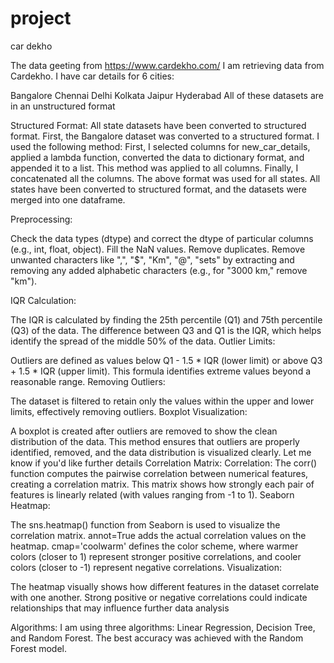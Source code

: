 # project
car dekho

The data geeting from https://www.cardekho.com/ 
I am retrieving data from Cardekho. I have car details for 6 cities:

Bangalore
Chennai
Delhi
Kolkata
Jaipur
Hyderabad
All of these datasets are in an unstructured format

Structured Format: All state datasets have been converted to structured format. First, the Bangalore dataset was converted to a structured format. I used the following method: First, I selected columns for new_car_details, applied a lambda function, converted the data to dictionary format, and appended it to a list. This method was applied to all columns. Finally, I concatenated all the columns. The above format was used for all states. All states have been converted to structured format, and the datasets were merged into one dataframe.

Preprocessing:

Check the data types (dtype) and correct the dtype of particular columns (e.g., int, float, object).
Fill the NaN values.
Remove duplicates.
Remove unwanted characters like ",", "$", "Km", "@", "sets" by extracting and removing any added alphabetic characters (e.g., for "3000 km," remove "km").

IQR Calculation:

The IQR is calculated by finding the 25th percentile (Q1) and 75th percentile (Q3) of the data.
The difference between Q3 and Q1 is the IQR, which helps identify the spread of the middle 50% of the data.
Outlier Limits:

Outliers are defined as values below Q1 - 1.5 * IQR (lower limit) or above Q3 + 1.5 * IQR (upper limit).
This formula identifies extreme values beyond a reasonable range.
Removing Outliers:

The dataset is filtered to retain only the values within the upper and lower limits, effectively removing outliers.
Boxplot Visualization:

A boxplot is created after outliers are removed to show the clean distribution of the data.
This method ensures that outliers are properly identified, removed, and the data distribution is visualized clearly. Let me know if you'd like further details
Correlation Matrix:
Correlation:
The corr() function computes the pairwise correlation between numerical features, creating a correlation matrix. This matrix shows how strongly each pair of features is linearly related (with values ranging from -1 to 1).
Seaborn Heatmap:

The sns.heatmap() function from Seaborn is used to visualize the correlation matrix.
annot=True adds the actual correlation values on the heatmap.
cmap='coolwarm' defines the color scheme, where warmer colors (closer to 1) represent stronger positive correlations, and cooler colors (closer to -1) represent negative correlations.
Visualization:

The heatmap visually shows how different features in the dataset correlate with one another. Strong positive or negative correlations could indicate relationships that may influence further data analysis

Algorithms: I am using three algorithms: Linear Regression, Decision Tree, and Random Forest. The best accuracy was achieved with the Random Forest model.
